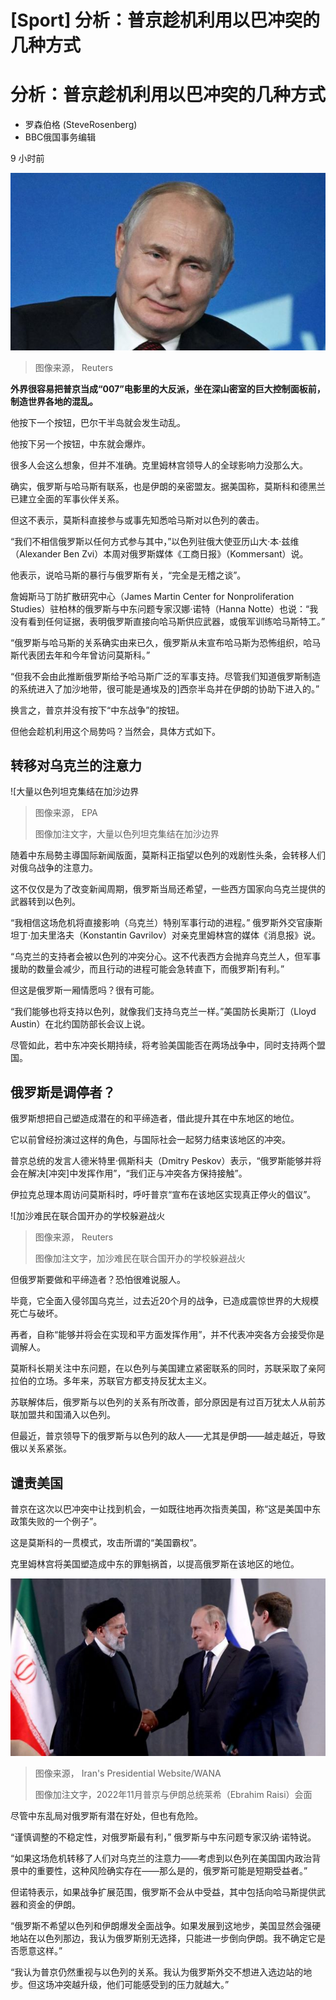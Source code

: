 # [Sport] 分析：普京趁机利用以巴冲突的几种方式

#  分析：普京趁机利用以巴冲突的几种方式

  * 罗森伯格 (SteveRosenberg) 
  * BBC俄国事务编辑 

9 小时前

![Vladimir Putin](_131412970_25e86f14d5557b2e914158c515bce6d47b7fea310_0_4616_29911000x648.jpg)

> 图像来源，  Reuters

**外界很容易把普京当成“007”电影里的大反派，坐在深山密室的巨大控制面板前，制造世界各地的混乱。**

他按下一个按钮，巴尔干半岛就会发生动乱。

他按下另一个按钮，中东就会爆炸。

很多人会这么想象，但并不准确。克里姆林宫领导人的全球影响力没那么大。

确实，俄罗斯与哈马斯有联系，也是伊朗的亲密盟友。据美国称，莫斯科和德黑兰已建立全面的军事伙伴关系。

但这不表示，莫斯科直接参与或事先知悉哈马斯对以色列的袭击。

“我们不相信俄罗斯以任何方式参与其中，”以色列驻俄大使亚历山大·本·兹维（Alexander Ben Zvi）本周对俄罗斯媒体《工商日报》（Kommersant）说。

他表示，说哈马斯的暴行与俄罗斯有关，“完全是无稽之谈”。

詹姆斯马丁防扩散研究中心（James Martin Center for Nonproliferation Studies）驻柏林的俄罗斯与中东问题专家汉娜·诺特（Hanna Notte）也说：“我没有看到任何证据，表明俄罗斯直接向哈马斯供应武器，或俄军训练哈马斯特工。”

“俄罗斯与哈马斯的关系确实由来已久，俄罗斯从未宣布哈马斯为恐怖组织，哈马斯代表团去年和今年曾访问莫斯科。”

“但我不会由此推断俄罗斯给予哈马斯广泛的军事支持。尽管我们知道俄罗斯制造的系统进入了加沙地带，很可能是通埃及的]西奈半岛并在伊朗的协助下进入的。”

换言之，普京并没有按下“中东战争”的按钮。

但他会趁机利用这个局势吗？当然会，具体方式如下。

##  转移对乌克兰的注意力

![大量以色列坦克集结在加沙边界

> 图像来源，  EPA
>
> 图像加注文字，大量以色列坦克集结在加沙边界

随着中东局勢主導国际新闻版面，莫斯科正指望以色列的戏剧性头条，会转移人们对俄乌战争的注意力。

这不仅仅是为了改变新闻周期，俄罗斯当局还希望，一些西方国家向乌克兰提供的武器转到以色列。

“我相信这场危机将直接影响（乌克兰）特别军事行动的进程。” 俄罗斯外交官康斯坦丁·加夫里洛夫（Konstantin Gavrilov）对亲克里姆林宫的媒体《消息报》说。

“乌克兰的支持者会被以色列的冲突分心。这不代表西方会抛弃乌克兰人，但军事援助的数量会减少，而且行动的进程可能会急转直下，而俄罗斯]有利。”

但这是俄罗斯一厢情愿吗？很有可能。

“我们能够也将支持以色列，就像我们支持乌克兰一样。”美国防长奥斯汀（Lloyd Austin）在北约国防部长会议上说。

尽管如此，若中东冲突长期持续，将考验美国能否在两场战争中，同时支持两个盟国。

##  俄罗斯是调停者？

俄罗斯想把自己塑造成潜在的和平缔造者，借此提升其在中东地区的地位。

它以前曾经扮演过这样的角色，与国际社会一起努力结束该地区的冲突。

普京总统的发言人德米特里·佩斯科夫（Dmitry Peskov）表示，“俄罗斯能够并将会在解决[冲突]中发挥作用”，“我们正与冲突各方保持接触”。

伊拉克总理本周访问莫斯科时，呼吁普京“宣布在该地区实现真正停火的倡议”。

![加沙难民在联合国开办的学校躲避战火

> 图像来源，  Reuters
>
> 图像加注文字，加沙难民在联合国开办的学校躲避战火

但俄罗斯要做和平缔造者？恐怕很难说服人。

毕竟，它全面入侵邻国乌克兰，过去近20个月的战争，已造成震惊世界的大规模死亡与破坏。

再者，自称“能够并将会在实现和平方面发挥作用”，并不代表冲突各方会接受你是调解人。

莫斯科长期关注中东问题，在以色列与美国建立紧密联系的同时，苏联采取了亲阿拉伯的立场。多年来，苏联官方都支持反犹太主义。

苏联解体后，俄罗斯与以色列的关系有所改善，部分原因是有过百万犹太人从前苏联加盟共和国涌入以色列。

但最近，普京领导下的俄罗斯与以色列的敌人——尤其是伊朗——越走越近，导致俄以关系紧张。

##  谴责美国

普京在这次以巴冲突中让找到机会，一如既往地再次指责美国，称“这是美国中东政策失败的一个例子”。

这是莫斯科的一贯模式，攻击所谓的“美国霸权”。

克里姆林宫将美国塑造成中东的罪魁祸首，以提高俄罗斯在该地区的地位。

![2022年11月普京与伊朗总统莱希（Ebrahim Raisi）会面](_131432882_2ca888bae6b8fe7f2b15f55d5ce768805bec24d9.jpg)

> 图像来源，  Iran's Presidential Website/WANA
>
> 图像加注文字，2022年11月普京与伊朗总统莱希（Ebrahim Raisi）会面

尽管中东乱局对俄罗斯有潜在好处，但也有危险。

“谨慎调整的不稳定性，对俄罗斯最有利，” 俄罗斯与中东问题专家汉纳·诺特说。

“如果这场危机转移了人们对乌克兰的注意力——考虑到以色列在美国国内政治背景中的重要性，这种风险确实存在——那么是的，俄罗斯可能是短期受益者。”

但诺特表示，如果战争扩展范围，俄罗斯不会从中受益，其中包括向哈马斯提供武器和资金的伊朗。

“俄罗斯不希望以色列和伊朗爆发全面战争。如果发展到这地步，美国显然会强硬地站在以色列那边，我认为俄罗斯别无选择，只能进一步倒向伊朗。我不确定它是否愿意这样。”

“我认为普京仍然重视与以色列的关系。我认为俄罗斯外交不想进入选边站的地步。但这场冲突越升级，他们可能感受到的压力就越大。”


